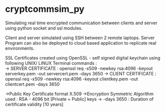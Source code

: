 # cryptcommsim_py
Simulating real time encrypted communication between clients and server using python socket and ssl modules.

Client and server simulated using SSH between 2 remote laptops. Server Program can also be deployed to 
cloud based application to replicate real environments.

SSL Certificates created using OpenSSL - self signed digital keychain using following UNIX/ LINUX Terminal commands :  
    -> SERVER CERTIFICATE : openssl req -x509 -newkey rsa:4096 -keyout serverkey.pem -out servercert.pem -days 3650
    -> CLIENT CERTIFICATE : openssl req -x509 -newkey rsa:4096 -keyout clientkey.pem -out clientcert.pem -days 3650

->Public Key Certificate format  X.509
->Encryption Symmetric Algorithm used : RSA - 4096 bit [Private + Public] keys
->  -days 3650 : Duration of certificate validity [10 years]